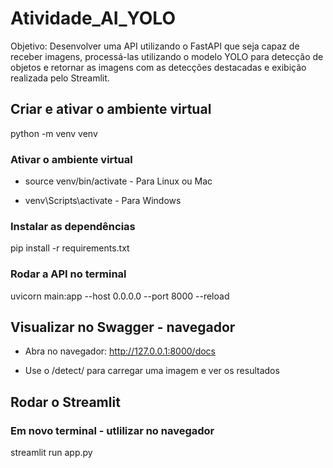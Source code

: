 # Atividade_AI_YOLO

Objetivo: Desenvolver uma API utilizando o FastAPI que seja capaz de receber imagens, processá-las utilizando o modelo YOLO para detecção de objetos e retornar as imagens com as detecções destacadas e exibição realizada pelo Streamlit.

## Criar e ativar o ambiente virtual

python -m venv venv

### Ativar o ambiente virtual

* source venv/bin/activate  - Para Linux ou Mac

* venv\Scripts\activate  - Para Windows

### Instalar as dependências

pip install -r requirements.txt

### Rodar a API no terminal

uvicorn main:app --host 0.0.0.0 --port 8000 --reload

## Visualizar no Swagger - navegador

* Abra no navegador: http://127.0.0.1:8000/docs

* Use o /detect/ para carregar uma imagem e ver os resultados

## Rodar o Streamlit 

### Em novo terminal - utlilizar no navegador

streamlit run app.py
